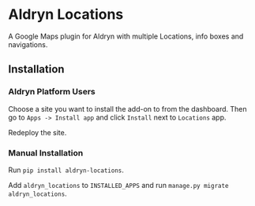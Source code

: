 Aldryn Locations
================

A Google Maps plugin for Aldryn with multiple Locations, info boxes and navigations.


Installation
------------

### Aldryn Platform Users

Choose a site you want to install the add-on to from the dashboard. Then go to ``Apps -> Install app`` and click ``Install`` next to ``Locations`` app.

Redeploy the site.

### Manual Installation

Run ``pip install aldryn-locations``.

Add ``aldryn_locations`` to ``INSTALLED_APPS`` and run ``manage.py migrate aldryn_locations``.
